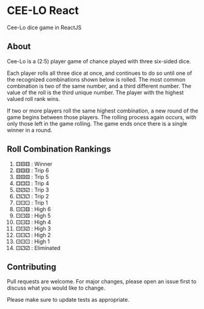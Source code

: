 # CEE-LO React

Cee-Lo dice game in ReactJS

## About

Cee-Lo is a (2:5) player game of chance played with three six-sided dice.

Each player rolls all three dice at once, and continues to do so until one of the recognized combinations shown below is rolled.
The most common combination is two of the same number, and a third different number. The value of the roll is the third unique number.
The player with the highest valued roll rank wins.

If two or more players roll the same highest combination, a new round of the game begins between those players.
The rolling process again occurs, with only those left in the game rolling.
The game ends once there is a single winner in a round.

## Roll Combination Rankings

01) ⚃⚄⚅ : Winner
02) ⚅⚅⚅ : Trip 6
03) ⚄⚄⚄ : Trip 5
04) ⚃⚃⚃ : Trip 4
05) ⚂⚂⚂ : Trip 3
06) ⚁⚁⚁ : Trip 2
07) ⚀⚀⚀ : Trip 1
08) ⚀⚀⚅ : High 6
09) ⚀⚀⚄ : High 5
10) ⚀⚀⚃ : High 4
11) ⚀⚀⚂ : High 3
12) ⚀⚀⚁ : High 2
13) ⚀⚀⚀ : High 1
14) ⚀⚁⚂ : Eliminated

## Contributing

Pull requests are welcome. For major changes, please open an issue first to discuss what you would like to change.

Please make sure to update tests as appropriate.
